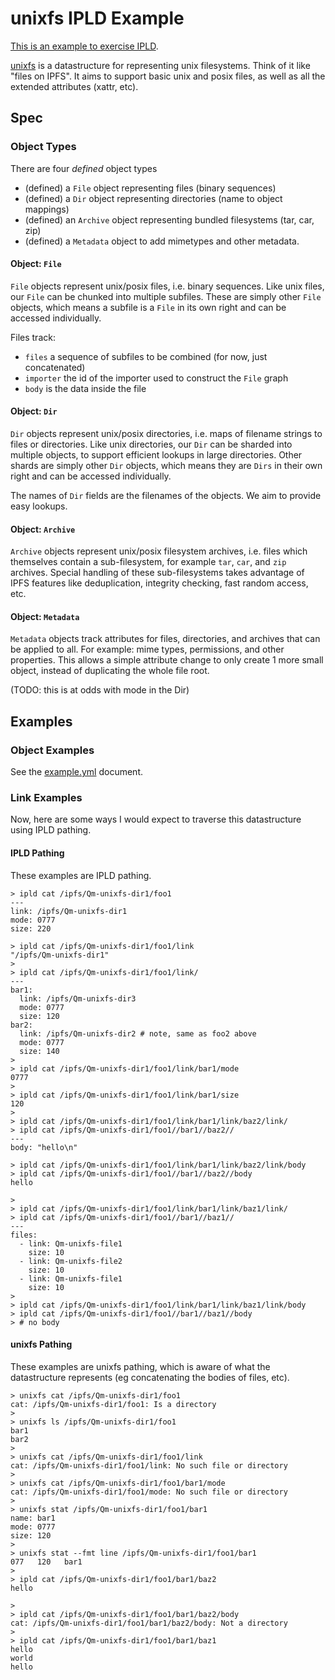# unixfs IPLD Example

[This is an example to exercise IPLD](../).

[unixfs](//github.com/ipfs/spcs/tree/master/unixfs) is a datastructure for representing unix filesystems. Think of it like "files on IPFS". It aims to support basic unix and posix files, as well as all the extended attributes (xattr, etc).

## Spec

### Object Types

There are four _defined_ object types


- (defined) a `File` object representing files (binary sequences)
- (defined) a `Dir` object representing directories (name to object mappings)
- (defined) an `Archive` object representing bundled filesystems (tar, car, zip)
- (defined) a `Metadata` object to add mimetypes and other metadata.


#### Object: `File`

`File` objects represent unix/posix files, i.e. binary sequences. Like unix files, our `File` can be chunked into multiple subfiles. These are simply other `File` objects, which means a subfile is a `File` in its own right and can be accessed individually.

Files track:
- `files` a sequence of subfiles to be combined (for now, just concatenated)
- `importer` the id of the importer used to construct the `File` graph
- `body` is the data inside the file


#### Object: `Dir`

`Dir` objects represent unix/posix directories, i.e. maps of filename strings to files or directories. Like unix directories, our `Dir` can be sharded into multiple objects, to support efficient lookups in large directories. Other shards are simply other `Dir` objects, which means they are `Dirs` in their own right and can be accessed individually.

The names of `Dir` fields are the filenames of the objects. We aim to provide easy lookups.

#### Object: `Archive`

`Archive` objects represent unix/posix filesystem archives, i.e. files which themselves contain a sub-filesystem, for example `tar`, `car`, and `zip` archives. Special handling of these sub-filesystems takes advantage of IPFS features like deduplication, integrity checking, fast random access, etc.

#### Object: `Metadata`

`Metadata` objects track attributes for files, directories, and archives that can be applied to all. For example: mime types, permissions, and other properties. This allows a simple attribute change to only create 1 more small object, instead of duplicating the whole file root.

(TODO: this is at odds with mode in the Dir)

## Examples

### Object Examples

See the [example.yml](example.yml) document.

### Link Examples

Now, here are some ways I would expect to traverse this datastructure
using IPLD pathing.

#### IPLD Pathing

These examples are IPLD pathing.

```
> ipld cat /ipfs/Qm-unixfs-dir1/foo1
---
link: /ipfs/Qm-unixfs-dir1
mode: 0777
size: 220

> ipld cat /ipfs/Qm-unixfs-dir1/foo1/link
"/ipfs/Qm-unixfs-dir1"
>
> ipld cat /ipfs/Qm-unixfs-dir1/foo1/link/
---
bar1:
  link: /ipfs/Qm-unixfs-dir3
  mode: 0777
  size: 120
bar2:
  link: /ipfs/Qm-unixfs-dir2 # note, same as foo2 above
  mode: 0777
  size: 140
>
> ipld cat /ipfs/Qm-unixfs-dir1/foo1/link/bar1/mode
0777
>
> ipld cat /ipfs/Qm-unixfs-dir1/foo1/link/bar1/size
120
>
> ipld cat /ipfs/Qm-unixfs-dir1/foo1/link/bar1/link/baz2/link/
> ipld cat /ipfs/Qm-unixfs-dir1/foo1//bar1//baz2//
---
body: "hello\n"

> ipld cat /ipfs/Qm-unixfs-dir1/foo1/link/bar1/link/baz2/link/body
> ipld cat /ipfs/Qm-unixfs-dir1/foo1//bar1//baz2//body
hello

>
> ipld cat /ipfs/Qm-unixfs-dir1/foo1/link/bar1/link/baz1/link/
> ipld cat /ipfs/Qm-unixfs-dir1/foo1//bar1//baz1//
---
files:
  - link: Qm-unixfs-file1
    size: 10
  - link: Qm-unixfs-file2
    size: 10
  - link: Qm-unixfs-file1
    size: 10
>
> ipld cat /ipfs/Qm-unixfs-dir1/foo1/link/bar1/link/baz1/link/body
> ipld cat /ipfs/Qm-unixfs-dir1/foo1//bar1//baz1//body
> # no body
```

#### unixfs Pathing

These examples are unixfs pathing, which is aware of what the datastructure represents (eg concatenating the bodies of files, etc).

```
> unixfs cat /ipfs/Qm-unixfs-dir1/foo1
cat: /ipfs/Qm-unixfs-dir1/foo1: Is a directory
>
> unixfs ls /ipfs/Qm-unixfs-dir1/foo1
bar1
bar2
>
> unixfs cat /ipfs/Qm-unixfs-dir1/foo1/link
cat: /ipfs/Qm-unixfs-dir1/foo1/link: No such file or directory
>
> unixfs cat /ipfs/Qm-unixfs-dir1/foo1/bar1/mode
cat: /ipfs/Qm-unixfs-dir1/foo1/mode: No such file or directory
>
> unixfs stat /ipfs/Qm-unixfs-dir1/foo1/bar1
name: bar1
mode: 0777
size: 120
>
> unixfs stat --fmt line /ipfs/Qm-unixfs-dir1/foo1/bar1
077   120   bar1
>
> ipld cat /ipfs/Qm-unixfs-dir1/foo1/bar1/baz2
hello

>
> ipld cat /ipfs/Qm-unixfs-dir1/foo1/bar1/baz2/body
cat: /ipfs/Qm-unixfs-dir1/foo1/bar1/baz2/body: Not a directory
>
> ipld cat /ipfs/Qm-unixfs-dir1/foo1/bar1/baz1
hello
world
hello

```
